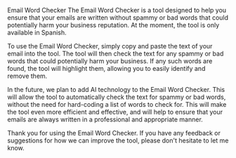 Email Word Checker
The Email Word Checker is a tool designed to help you ensure that your emails are written without spammy or bad words that could potentially harm your business reputation. At the moment, the tool is only available in Spanish.

To use the Email Word Checker, simply copy and paste the text of your email into the tool. The tool will then check the text for any spammy or bad words that could potentially harm your business. If any such words are found, the tool will highlight them, allowing you to easily identify and remove them.

In the future, we plan to add AI technology to the Email Word Checker. This will allow the tool to automatically check the text for spammy or bad words, without the need for hard-coding a list of words to check for. This will make the tool even more efficient and effective, and will help to ensure that your emails are always written in a professional and appropriate manner.

Thank you for using the Email Word Checker. If you have any feedback or suggestions for how we can improve the tool, please don't hesitate to let me know.
